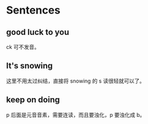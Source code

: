 # Sentences

## good luck to you

ck 可不发音。

## It's snowing

这里不用太过纠结，直接将 snowing 的 s 读很轻就可以了。

## keep on doing

p 后面是元音音素，需要连读，而且要浊化，p 要浊化成 b。
